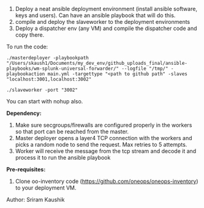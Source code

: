 
1. Deploy a neat ansible deployment environment (install ansible software, keys and users). Can have an ansible playbook that will do this. 
2. compile and deploy the slaveworker to the deployment environments
3. Deploy a dispatcher env (any VM) and compile the dispatcher code and copy there. 

To run the code: 

```
./masterdeployer -playbookpath "/Users/skaush1/Documents/my_dev_env/github_uploads_final/ansible-playbooks/wm-splunk-universal-forwarder/" --logfile "/tmp/" -playbookaction main.yml -targettype "<path to github path" -slaves "localhost:3001,localhost:3002"

./slaveworker -port "3002"

```
You can start with nohup also.

**Dependency:**
 
1. Make sure secgroups/firewalls are configured properly in the workers so that port can be reached from the master.
2. Master deployer opens a layer4 TCP connection with the workers and picks a random node to send the request. Max retries to 5 attempts. 
3. Worker will receive the message from the tcp stream and decode it and process it to run the ansible playbook

**Pre-requisites:**

1. Clone oo-inventory code (https://github.com/oneops/oneops-inventory) to your deployment VM. 


Author: Sriram Kaushik
